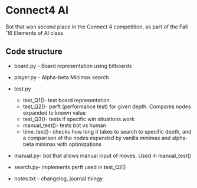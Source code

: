 # Connect4 AI

Bot that won second place in the Connect 4 competition, as part of the Fall '16
Elements of AI class

## Code structure

- board.py - Board representation using bitboards
- player.py - Alpha-beta Minimax search

- test.py
  - test_Q1()- test board representation
  - test_Q2()- perft (performance test) for given depth. Compares nodes expanded to known value
  - test_Q3()- tests if specific win situations work
  - manual_test()- tests bot vs human
  - time_test()- checks how long it takes to search to specific depth, and a comparison of the nodes expanded by vanilla
  minimax and alpha-beta minimax with optimizations
  
- manual.py- bot that allows manual input of moves. Used in manual_test()
- search.py- implements perft used in test_Q2()
- notes.txt - changelog, journal thingy
